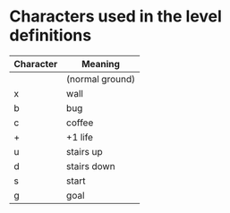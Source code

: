# Characters used in the level definitions

| Character | Meaning         |
|-----------|-----------------|
|           | (normal ground) |
| x         | wall            |
| b         | bug             |
| c         | coffee          |
| +         | +1 life         |
| u️        | stairs up       |
| d️        | stairs down     |
| s         | start           |
| g         | goal            |

